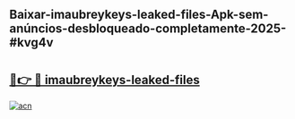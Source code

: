 ## Baixar-imaubreykeys-leaked-files-Apk-sem-anúncios-desbloqueado-completamente-2025-#kvg4v

# <h2><a href="https://ainizakaria.my?title=imaubreykeys-leaked-files&ref=20M">🔗👉 🔴 imaubreykeys-leaked-files</a></h2>

[![acn](https://github.com/user-attachments/assets/0f9c940e-d8b0-45ae-aac7-cd30a18b3e1c)](https://ainizakaria.my?title=imaubreykeys-leaked-files&ref=20M)

